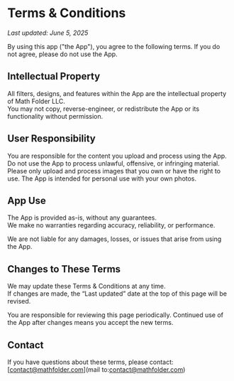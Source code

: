 # Terms & Conditions

_Last updated: June 5, 2025_

By using this app ("the App"), you agree to the following terms. If you do not agree, please do not use the App.

## Intellectual Property

All filters, designs, and features within the App are the intellectual property of Math Folder LLC.  
You may not copy, reverse-engineer, or redistribute the App or its functionality without permission.

## User Responsibility

You are responsible for the content you upload and process using the App.  
Do not use the App to process unlawful, offensive, or infringing material. 
Please only upload and process images that you own or have the right to use. The App is intended for personal use with your own photos.

## App Use

The App is provided as-is, without any guarantees.  
We make no warranties regarding accuracy, reliability, or performance.

We are not liable for any damages, losses, or issues that arise from using the App.

## Changes to These Terms

We may update these Terms & Conditions at any time.  
If changes are made, the “Last updated” date at the top of this page will be revised.

You are responsible for reviewing this page periodically. Continued use of the App after changes means you accept the new terms.

## Contact

If you have questions about these terms, please contact: [contact@mathfolder.com](mail to:contact@mathfolder.com)
